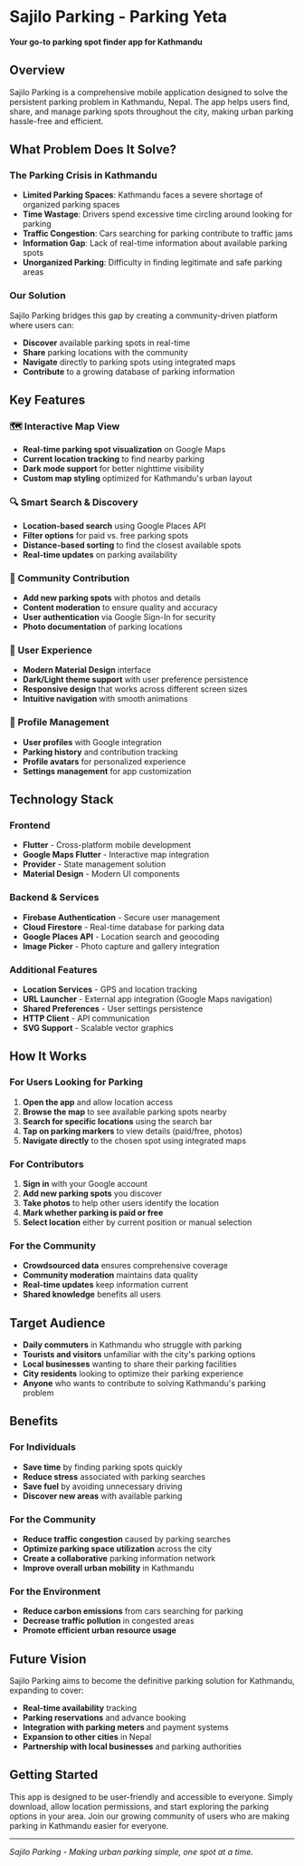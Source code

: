 # Sajilo Parking - Parking Yeta

**Your go-to parking spot finder app for Kathmandu**

## Overview

Sajilo Parking is a comprehensive mobile application designed to solve the persistent parking problem in Kathmandu, Nepal. The app helps users find, share, and manage parking spots throughout the city, making urban parking hassle-free and efficient.

## What Problem Does It Solve?

### The Parking Crisis in Kathmandu
- **Limited Parking Spaces**: Kathmandu faces a severe shortage of organized parking spaces
- **Time Wastage**: Drivers spend excessive time circling around looking for parking
- **Traffic Congestion**: Cars searching for parking contribute to traffic jams
- **Information Gap**: Lack of real-time information about available parking spots
- **Unorganized Parking**: Difficulty in finding legitimate and safe parking areas

### Our Solution
Sajilo Parking bridges this gap by creating a community-driven platform where users can:
- **Discover** available parking spots in real-time
- **Share** parking locations with the community
- **Navigate** directly to parking spots using integrated maps
- **Contribute** to a growing database of parking information

## Key Features

### 🗺️ Interactive Map View
- **Real-time parking spot visualization** on Google Maps
- **Current location tracking** to find nearby parking
- **Dark mode support** for better nighttime visibility
- **Custom map styling** optimized for Kathmandu's urban layout

### 🔍 Smart Search & Discovery
- **Location-based search** using Google Places API
- **Filter options** for paid vs. free parking spots
- **Distance-based sorting** to find the closest available spots
- **Real-time updates** on parking availability

### 📝 Community Contribution
- **Add new parking spots** with photos and details
- **Content moderation** to ensure quality and accuracy
- **User authentication** via Google Sign-In for security
- **Photo documentation** of parking locations

### 🎨 User Experience
- **Modern Material Design** interface
- **Dark/Light theme support** with user preference persistence
- **Responsive design** that works across different screen sizes
- **Intuitive navigation** with smooth animations

### 📱 Profile Management
- **User profiles** with Google integration
- **Parking history** and contribution tracking
- **Profile avatars** for personalized experience
- **Settings management** for app customization

## Technology Stack

### Frontend
- **Flutter** - Cross-platform mobile development
- **Google Maps Flutter** - Interactive map integration
- **Provider** - State management solution
- **Material Design** - Modern UI components

### Backend & Services
- **Firebase Authentication** - Secure user management
- **Cloud Firestore** - Real-time database for parking data
- **Google Places API** - Location search and geocoding
- **Image Picker** - Photo capture and gallery integration

### Additional Features
- **Location Services** - GPS and location tracking
- **URL Launcher** - External app integration (Google Maps navigation)
- **Shared Preferences** - User settings persistence
- **HTTP Client** - API communication
- **SVG Support** - Scalable vector graphics

## How It Works

### For Users Looking for Parking
1. **Open the app** and allow location access
2. **Browse the map** to see available parking spots nearby
3. **Search for specific locations** using the search bar
4. **Tap on parking markers** to view details (paid/free, photos)
5. **Navigate directly** to the chosen spot using integrated maps

### For Contributors
1. **Sign in** with your Google account
2. **Add new parking spots** you discover
3. **Take photos** to help other users identify the location
4. **Mark whether parking is paid or free**
5. **Select location** either by current position or manual selection

### For the Community
- **Crowdsourced data** ensures comprehensive coverage
- **Community moderation** maintains data quality
- **Real-time updates** keep information current
- **Shared knowledge** benefits all users

## Target Audience

- **Daily commuters** in Kathmandu who struggle with parking
- **Tourists and visitors** unfamiliar with the city's parking options
- **Local businesses** wanting to share their parking facilities
- **City residents** looking to optimize their parking experience
- **Anyone** who wants to contribute to solving Kathmandu's parking problem

## Benefits

### For Individuals
- **Save time** by finding parking spots quickly
- **Reduce stress** associated with parking searches
- **Save fuel** by avoiding unnecessary driving
- **Discover new areas** with available parking

### For the Community
- **Reduce traffic congestion** caused by parking searches
- **Optimize parking space utilization** across the city
- **Create a collaborative** parking information network
- **Improve overall urban mobility** in Kathmandu

### For the Environment
- **Reduce carbon emissions** from cars searching for parking
- **Decrease traffic pollution** in congested areas
- **Promote efficient urban resource usage**

## Future Vision

Sajilo Parking aims to become the definitive parking solution for Kathmandu, expanding to cover:
- **Real-time availability** tracking
- **Parking reservations** and advance booking
- **Integration with parking meters** and payment systems
- **Expansion to other cities** in Nepal
- **Partnership with local businesses** and parking authorities

## Getting Started

This app is designed to be user-friendly and accessible to everyone. Simply download, allow location permissions, and start exploring the parking options in your area. Join our growing community of users who are making parking in Kathmandu easier for everyone.

---

*Sajilo Parking - Making urban parking simple, one spot at a time.*
